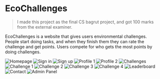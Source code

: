 # EcoChallenges

> I made this project as the final CS bagrut project, and got 100 marks from the external examiner.

EcoChallenges is a website that gives users environmental challenges. People start doing tasks, and when they finish them they can rate the challenge and get points. Users compete for who gets the most points by doing challenges.

![Homepage](./images/homepage.png)
![Sign in](./images/signin.png)
![Sign up](./images/signup.png)
![Profile 1](./images/profile1.png)
![Profile 2](./images/profile2.png)
![Challenges](./images/challenges.png)
![Challenge 1](./images/challenge1.png)
![Challenge 2](./images/challenge2.png)
![Challenge 3](./images/challenge3.png)
![Challenge 4](./images/challenge4.png)
![Leaderboard](./images/leaderboard.png)
![Contact](./images/contact.png)
![Admin Panel](./images/adminpanel.png)
